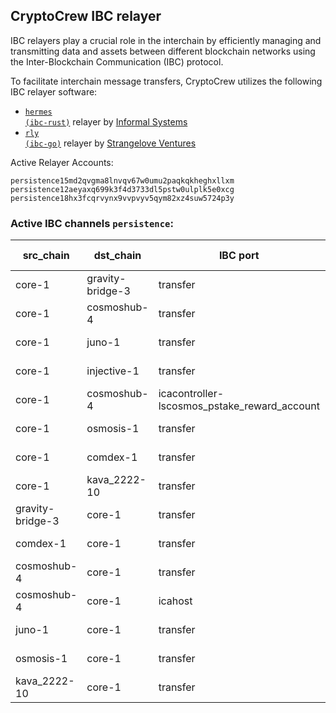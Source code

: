 ## CryptoCrew IBC relayer
IBC relayers play a crucial role in the interchain by efficiently managing and transmitting data and assets between different blockchain networks using the Inter-Blockchain Communication (IBC) protocol.

To facilitate interchain message transfers, CryptoCrew utilizes the following IBC relayer software: 
- <a href="https://github.com/informalsystems/hermes"><code>hermes (ibc-rust)</code></a> relayer by [Informal Systems](https://github.com/informalsystems)
- <a href="https://github.com/cosmos/relayer"><code>rly (ibc-go)</code></a> relayer by [Strangelove Ventures](https://github.com/strangelove-ventures)

Active Relayer Accounts:
```
persistence15md2qvgma8lnvqv67w0umu2paqkqkheghxllxm
persistence12aeyaxq699k3f4d3733dl5pstw0ulplk5e0xcg
persistence18hx3fcqrvynx9vvpvyv5qym82xz4suw5724p3y
```

### Active IBC channels `persistence`:
| src_chain | dst_chain | IBC port | IBC channel |
| --------------- | --------------- | ------------ | ------------------- |
| core-1 | gravity-bridge-3 | transfer | channel-38 |
| core-1 | cosmoshub-4 | transfer | channel-24 |
| core-1 | juno-1 | transfer | channel-37 |
| core-1 | injective-1 | transfer | channel-41 |
| core-1 | cosmoshub-4 | icacontroller-lscosmos_pstake_reward_account | channel-53 |
| core-1 | osmosis-1 | transfer | channel-6 |
| core-1 | comdex-1 | transfer | channel-71 |
| core-1 | kava_2222-10 | transfer | channel-129 |
| gravity-bridge-3 | core-1 | transfer | channel-24 |
| comdex-1 | core-1 | transfer | channel-57 |
| cosmoshub-4 | core-1 | transfer | channel-190 |
| cosmoshub-4 | core-1 | icahost | channel-428 |
| juno-1 | core-1 | transfer | channel-33 |
| osmosis-1 | core-1 | transfer | channel-4 |
| kava_2222-10 | core-1 | transfer | channel-134 |